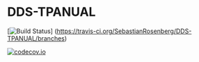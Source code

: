 # DDS-TPANUAL

[![Build
Status](https://travis-ci.org/SebastianRosenberg/DDS-TPANUAL.svg?branch=entrega.4)]
(https://travis-ci.org/SebastianRosenberg/DDS-TPANUAL/branches)

[![codecov.io](http://codecov.io/github/SebastianRosenberg/DDS-TPANUAL/coverage.svg?branch=entrega.4)](http://codecov.io/github/SebastianRosenberg/DDS-TPANUAL?branch=entrega.4)
